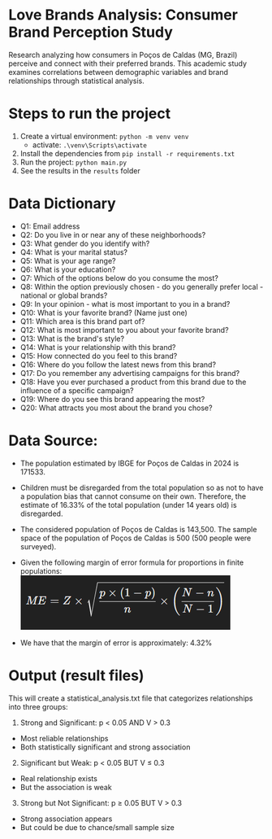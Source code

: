 # Love Brands Analysis: Consumer Brand Perception Study
Research analyzing how consumers in Poços de Caldas (MG, Brazil) perceive and connect with their preferred brands. This academic study examines correlations between demographic variables and brand relationships through statistical analysis.

# Steps to run the project
1. Create a virtual environment: `python -m venv venv`
    - activate: `.\venv\Scripts\activate`
2. Install the dependencies from `pip install -r requirements.txt`
3. Run the project: `python main.py`
4. See the results in the `results` folder

# Data Dictionary
- Q1: Email address
- Q2: Do you live in or near any of these neighborhoods?
- Q3: What gender do you identify with?
- Q4: What is your marital status?
- Q5: What is your age range?
- Q6: What is your education?
- Q7: Which of the options below do you consume the most?
- Q8: Within the option previously chosen - do you generally prefer local - national or global brands?
- Q9: In your opinion - what is most important to you in a brand?
- Q10: What is your favorite brand? (Name just one)
- Q11: Which area is this brand part of?
- Q12: What is most important to you about your favorite brand?
- Q13: What is the brand's style?
- Q14: What is your relationship with this brand?
- Q15: How connected do you feel to this brand?
- Q16: Where do you follow the latest news from this brand?
- Q17: Do you remember any advertising campaigns for this brand?
- Q18: Have you ever purchased a product from this brand due to the influence of a specific campaign?
- Q19: Where do you see this brand appearing the most?
- Q20: What attracts you most about the brand you chose?

# Data Source:
- The population estimated by IBGE for Poços de Caldas in 2024 is 171533.
- Children must be disregarded from the total population so as not to have a population bias that cannot consume on their own. Therefore, the estimate of 16.33% of the total population (under 14 years old) is disregarded.
- The considered population of Poços de Caldas is 143,500.
The sample space of the population of Poços de Caldas is 500 (500 people were surveyed).

- Given the following margin of error formula for proportions in finite populations:
![margin of error formula](./assets/margin-of-error-formula.png)
- We have that the margin of error is approximately: 4.32%

# Output (result files)
This will create a statistical_analysis.txt file that categorizes relationships into three groups:
1. Strong and Significant: p < 0.05 AND V > 0.3
- Most reliable relationships
- Both statistically significant and strong association
2. Significant but Weak: p < 0.05 BUT V ≤ 0.3
- Real relationship exists
- But the association is weak
3. Strong but Not Significant: p ≥ 0.05 BUT V > 0.3
- Strong association appears
- But could be due to chance/small sample size